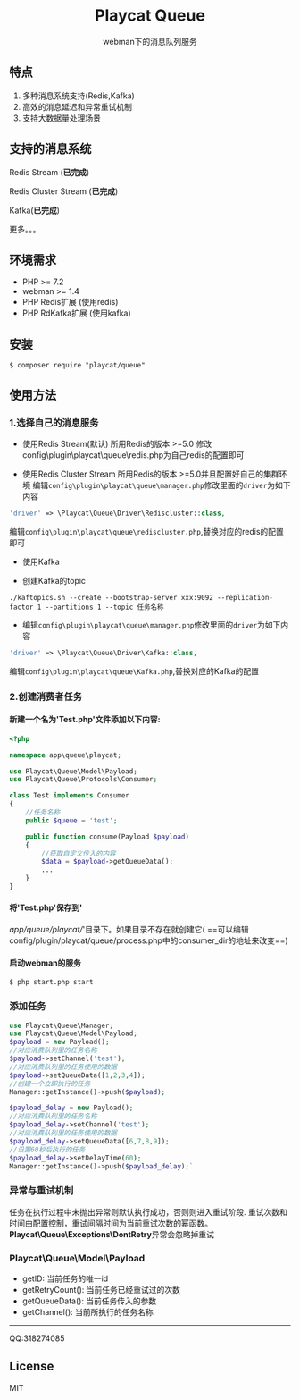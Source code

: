 <h1 align="center">Playcat Queue</h1>

<p align="center">webman下的消息队列服务</p>

## 特点

1. 多种消息系统支持(Redis,Kafka)
2. 高效的消息延迟和异常重试机制
3. 支持大数据量处理场景

## 支持的消息系统

Redis Stream (**已完成**)

Redis Cluster Stream (**已完成**)

Kafka(**已完成**)

更多。。。

## 环境需求

- PHP >= 7.2
- webman >= 1.4
- PHP Redis扩展 (使用redis)
- PHP RdKafka扩展 (使用kafka)

## 安装

```shell
$ composer require "playcat/queue"
```

## 使用方法

### 1.选择自己的消息服务

- 使用Redis Stream(默认)
  所用Redis的版本 >=5.0
  修改config\plugin\playcat\queue\redis.php为自己redis的配置即可


- 使用Redis Cluster Stream
  所用Redis的版本 >=5.0并且配置好自己的集群环境
  编辑`config\plugin\playcat\queue\manager.php`修改里面的`driver`为如下内容

```php
'driver' => \Playcat\Queue\Driver\Rediscluster::class,
```

编辑`config\plugin\playcat\queue\rediscluster.php`,替换对应的redis的配置即可

- 使用Kafka

- 创建Kafka的topic

```shell
./kaftopics.sh --create --bootstrap-server xxx:9092 --replication-factor 1 --partitions 1 --topic 任务名称
```

-  编辑`config\plugin\playcat\queue\manager.php`修改里面的`driver`为如下内容

```php
'driver' => \Playcat\Queue\Driver\Kafka::class,
```

编辑`config\plugin\playcat\queue\Kafka.php`,替换对应的Kafka的配置

### 2.创建消费者任务

#### 新建一个名为'Test.php'文件添加以下内容:

```php
<?php

namespace app\queue\playcat;

use Playcat\Queue\Model\Payload;
use Playcat\Queue\Protocols\Consumer;

class Test implements Consumer
{
    //任务名称
    public $queue = 'test';

    public function consume(Payload $payload)
    {
        //获取自定义传入的内容
        $data = $payload->getQueueData();
        ...
    }
}

```

#### 将'Test.php'保存到'

*app/queue/playcat/*'目录下。如果目录不存在就创建它(
==可以编辑config/plugin/playcat/queue/process.php中的consumer_dir的地址来改变==)

#### 启动webman的服务

```shell
$ php start.php start
```

### 添加任务

```php
use Playcat\Queue\Manager;
use Playcat\Queue\Model\Payload;
$payload = new Payload();
//对应消费队列里的任务名称
$payload->setChannel('test');
//对应消费队列里的任务使用的数据
$payload->setQueueData([1,2,3,4]);
//创建一个立即执行的任务
Manager::getInstance()->push($payload);

$payload_delay = new Payload();
//对应消费队列里的任务名称
$payload_delay->setChannel('test');
//对应消费队列里的任务使用的数据
$payload_delay->setQueueData([6,7,8,9]);
//设置60秒后执行的任务
$payload_delay->setDelayTime(60);
Manager::getInstance()->push($payload_delay);`
```

### 异常与重试机制

任务在执行过程中未抛出异常则默认执行成功，否则则进入重试阶段.
重试次数和时间由配置控制，重试间隔时间为当前重试次数的幂函数。
**Playcat\Queue\Exceptions\DontRetry**异常会忽略掉重试

### Playcat\Queue\Model\Payload

- getID: 当前任务的唯一id
- getRetryCount(): 当前任务已经重试过的次数
- getQueueData():  当前任务传入的参数
- getChannel(): 当前所执行的任务名称

- - -
QQ:318274085

## License

MIT
